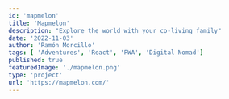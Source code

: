 ```yaml
---
id: 'mapmelon'
title: 'Mapmelon'
description: "Explore the world with your co-living family"
date: '2022-11-03'
author: 'Ramón Morcillo'
tags: [ 'Adventures', 'React', 'PWA', 'Digital Nomad']
published: true
featuredImage: './mapmelon.png'
type: 'project'
url: 'https://mapmelon.com/'
---
```

